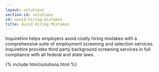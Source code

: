 ```yaml
---
layout: solutions
section-id: solutions
id: avoid-hiring-mistakes
title: Avoid Hiring Mistakes
---
```


Inquirehire helps employers avoid costly hiring mistakes with a comprehensive suite of employment screening and selection services. Inquirehire provides third party background screening services in full compliance with all federal and state laws.

{% include html/solutions.html %}